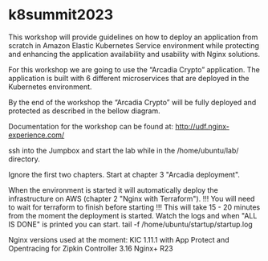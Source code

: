 # k8summit2023


This workshop will provide guidelines on how to deploy an application from scratch in Amazon Elastic Kubernetes Service environment while protecting and enhancing the application availability and usability with Nginx solutions.

For this workshop we are going to use the “Arcadia Crypto” application. The application is built with 6 different microservices that are deployed in the Kubernetes environment.

By the end of the workshop the “Arcadia Crypto” will be fully deployed and protected as described in the bellow diagram.

Documentation for the workshop can be found at: http://udf.nginx-experience.com/

ssh into the Jumpbox and start the lab while in the /home/ubuntu/lab/ directory.

Ignore the first two chapters. Start at chapter 3 "Arcadia deployment".

When the environment is started it will automatically deploy the infrastructure on AWS (chapter 2 "Nginx with Terraform"). !!! You will need to wait for terraform to finish before starting !!! This will take 15 - 20 minutes from the moment the deployment is started. Watch the logs and when "ALL IS DONE" is printed you can start. tail -f /home/ubuntu/startup/startup.log

Nginx versions used at the moment: KIC 1.11.1 with App Protect and Opentracing for Zipkin Controller 3.16 Nginx+ R23
